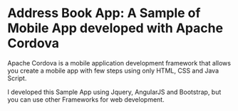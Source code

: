 # Address Book App: A Sample of Mobile App developed with Apache Cordova
<p>Apache Cordova is a mobile application development framework that allows you create a mobile app with few steps using only HTML, CSS and Java Script.</p>
<p>I developed this Sample App using  Jquery, AngularJS and Bootstrap, but you can use other Frameworks for web development.</P>

